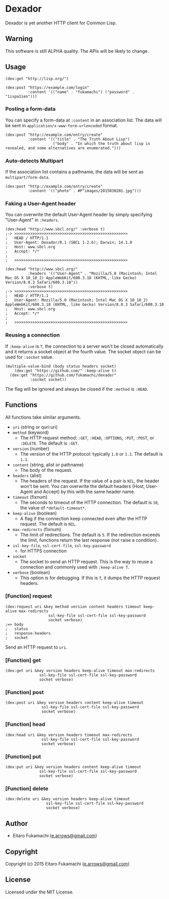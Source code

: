 # Dexador

Dexador is yet another HTTP client for Common Lisp.

## Warning

This software is still ALPHA quality. The APIs will be likely to change.

## Usage

```common-lisp
(dex:get "http://lisp.org/")

(dex:post "https://example.com/login"
          :content '(("name" . "fukamachi") ("password" . "1ispa1ien")))
```

### Posting a form-data

You can specify a form-data at `:content` in an association list. The data will be sent in `application/x-www-form-urlencoded` format.

```common-lisp
(dex:post "http://example.com/entry/create"
          :content '(("title" . "The Truth About Lisp")
                     ("body" . "In which the truth about lisp is revealed, and some alternatives are enumerated.")))
```

### Auto-detects Multipart

If the association list contains a pathname, the data will be sent as `multipart/form-data`.

```common-lisp
(dex:post "http://example.com/entry/create"
          :content '(("photo" . #P"images/2015030201.jpg")))
```

### Faking a User-Agent header

You can overwrite the default User-Agent header by simply specifying "User-Agent" in `:headers`.

```common-lisp
(dex:head "http://www.sbcl.org/" :verbose t)
;-> >>>>>>>>>>>>>>>>>>>>>>>>>>>>>>>>>>>>>>>>>>>>>>>>>>
;   HEAD / HTTP/1.1
;   User-Agent: Dexador/0.1 (SBCL 1.2.6); Darwin; 14.1.0
;   Host: www.sbcl.org
;   Accept: */*
;   
;   >>>>>>>>>>>>>>>>>>>>>>>>>>>>>>>>>>>>>>>>>>>>>>>>>>

(dex:head "http://www.sbcl.org/"
          :headers '(("User-Agent" . "Mozilla/5.0 (Macintosh; Intel Mac OS X 10_10_2) AppleWebKit/600.3.18 (KHTML, like Gecko) Version/8.0.3 Safari/600.3.18"))
          :verbose t)
;-> >>>>>>>>>>>>>>>>>>>>>>>>>>>>>>>>>>>>>>>>>>>>>>>>>>
;   HEAD / HTTP/1.1
;   User-Agent: Mozilla/5.0 (Macintosh; Intel Mac OS X 10_10_2) AppleWebKit/600.3.18 (KHTML, like Gecko) Version/8.0.3 Safari/600.3.18
;   Host: www.sbcl.org
;   Accept: */*
;   
;   >>>>>>>>>>>>>>>>>>>>>>>>>>>>>>>>>>>>>>>>>>>>>>>>>>
```

### Reusing a connection

If `:keep-alive` is `T`, the connection to a server won't be closed automatically and it returns a socket object at the fourth value. The socket object can be used for `:socket` value.

```common-lisp
(multiple-value-bind (body status headers socket)
    (dex:get "https://github.com/" :keep-alive t)
  (dex:get "https://github.com/fukamachi/dexador"
           :socket socket))
```

The flag will be ignored and always be closed if the `:method` is `:HEAD`.

## Functions

All functions take similar arguments.

- `uri` (string or quri:uri)
- `method` (keyword)
  - The HTTP request method: `:GET`, `:HEAD`, `:OPTIONS`, `:PUT`, `:POST`, or `:DELETE`. The default is `:GET`.
- `version` (number)
  - The version of the HTTP protocol: typically `1.0` or `1.1`. The default is `1.1`.
- `content` (string, alist or pathname)
  - The body of the request.
- `headers` (alist)
  - The headers of the request. If the value of a pair is `NIL`, the header won't be sent. You can overwrite the default headers (Host, User-Agent and Accept) by this with the same header name.
- `timeout` (fixnum)
  - The seconds to timeout of the HTTP connection. The default is `10`, the value of `*default-timeout*`.
- `keep-alive` (boolean)
  - A flag if the connection keep connected even after the HTTP request. The default is `NIL`.
- `max-redirects` (fixnum)
  - The limit of redirections. The default is `5`. If the redirection exceeds the limit, functions return the last response (not raise a condition).
- `ssl-key-file`, `ssl-cert-file`, `ssl-key-password`
  - for HTTPS connection
- `socket`
  - The socket to send an HTTP request. This is the way to reuse a connection and commonly used with `:keep-alive T`.
- `verbose` (boolean)
  - This option is for debugging. If this is `T`, it dumps the HTTP request headers.

### \[Function\] request

```common-lisp
(dex:request uri &key method version content headers timeout keep-alive max-redirects
                   ssl-key-file ssl-cert-file ssl-key-password
                   socket verbose)
;=> body
;   status
;   response-headers
;   socket
```

Send an HTTP request to `uri`.

### \[Function\] get

```common-lisp
(dex:get uri &key version headers keep-alive timeout max-redirects
               ssl-key-file ssl-cert-file ssl-key-password
               socket verbose)
```

### \[Function\] post

```common-lisp
(dex:post uri &key version headers content keep-alive timeout
                ssl-key-file ssl-cert-file ssl-key-password
                socket verbose)
```

### \[Function\] head

```common-lisp
(dex:head uri &key version headers timeout max-redirects
                ssl-key-file ssl-cert-file ssl-key-password
                socket verbose)
```

### \[Function\] put

```common-lisp
(dex:put uri &key version headers content keep-alive timeout
               ssl-key-file ssl-cert-file ssl-key-password
               socket verbose)
```

### \[Function\] delete

```common-lisp
(dex:delete uri &key version headers keep-alive timeout
                  ssl-key-file ssl-cert-file ssl-key-password
                  socket verbose)
```

## Author

* Eitaro Fukamachi (e.arrows@gmail.com)

## Copyright

Copyright (c) 2015 Eitaro Fukamachi (e.arrows@gmail.com)

## License

Licensed under the MIT License.
